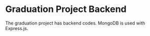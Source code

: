 # Graduation Project Backend

The graduation project has backend codes. MongoDB is used with Express.js.

